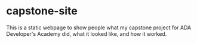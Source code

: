 # capstone-site

This is a static webpage to show people what my capstone project for ADA Developer's Academy did, what it looked like, and how it worked.
